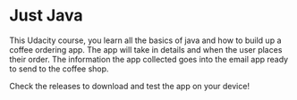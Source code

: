 # Just Java
 This Udacity course, you learn all the basics of java and how to build up a coffee ordering app. The app will take in details and when the user places their order. The information the app collected goes into the email app ready to send to the coffee shop.

Check the releases to download and test the app on your device!
